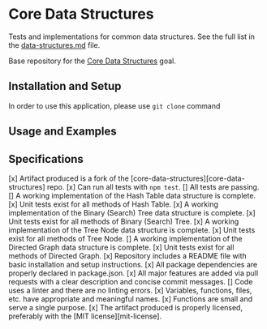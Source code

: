 # Core Data Structures

Tests and implementations for common data structures. See the full list in the [data-structures.md](data-structures.md) file.

Base repository for the [Core Data Structures](http://jsdev.learnersguild.org/goals/128) goal.

## Installation and Setup

In order to use this application, please use ```git clone``` command

## Usage and Examples

## Specifications

[x]  Artifact produced is a fork of the [core-data-structures][core-data-structures] repo.
[x]  Can run all tests with ```npm test```.
[]  All tests are passing.
[]  A working implementation of the Hash Table data structure is complete.
[x]  Unit tests exist for all methods of Hash Table.
[x]  A working implementation of the Binary (Search) Tree data structure is complete.
[x]  Unit tests exist for all methods of Binary (Search) Tree.
[x]  A working implementation of the Tree Node data structure is complete.
[x]  Unit tests exist for all methods of Tree Node.
[]  A working implementation of the Directed Graph data structure is complete.
[x]  Unit tests exist for all methods of Directed Graph.
[x]  Repository includes a README file with basic installation and setup instructions.
[x]  All package dependencies are properly declared in package.json.
[x]  All major features are added via pull requests with a clear description and concise commit messages.
[]  Code uses a linter and there are no linting errors.
[x]  Variables, functions, files, etc. have appropriate and meaningful names.
[x]  Functions are small and serve a single purpose.
[x]  The artifact produced is properly licensed, preferably with the [MIT license][mit-license].

